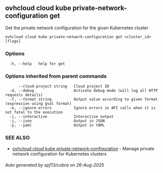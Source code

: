## ovhcloud cloud kube private-network-configuration get

Get the private network configuration for the given Kubernetes cluster

```
ovhcloud cloud kube private-network-configuration get <cluster_id> [flags]
```

### Options

```
  -h, --help   help for get
```

### Options inherited from parent commands

```
      --cloud-project string   Cloud project ID
  -d, --debug                  Activate debug mode (will log all HTTP requests details)
  -f, --format string          Output value according to given format (expression using gval format)
  -e, --ignore-errors          Ignore errors in API calls when it is not fatal to the execution
  -i, --interactive            Interactive output
  -j, --json                   Output in JSON
  -y, --yaml                   Output in YAML
```

### SEE ALSO

* [ovhcloud cloud kube private-network-configuration](ovhcloud_cloud_kube_private-network-configuration.md)	 - Manage private network configuration for Kubernetes clusters

###### Auto generated by spf13/cobra on 26-Aug-2025

